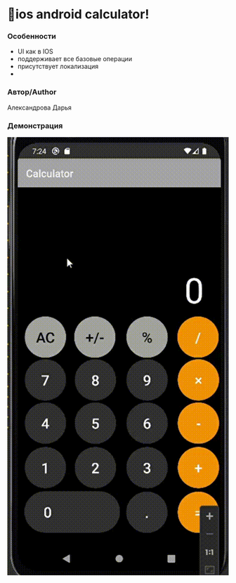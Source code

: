 <h1> 📱ios android calculator! </h1>

<h3> Особенности </h3>

+ UI как в IOS
+ поддерживает все базовые операции
+ присутствует локализация
+ 
<h3> Автор/Author </h3>

Александрова Дарья

<h3> Демонстрация </h3>

<img src="view.gif" width="800" align="center">
